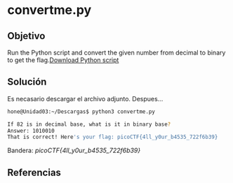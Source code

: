 # convertme.py

## Objetivo

Run the Python script and convert the given number from decimal to binary to get the flag.[Download Python script](https://artifacts.picoctf.net/c/32/convertme.py)

## Solución

Es necasario descargar el archivo adjunto. Despues...

```bash
hone@Unidad03:~/Descargas$ python3 convertme.py 
```

```bash
If 82 is in decimal base, what is it in binary base?
Answer: 1010010
That is correct! Here's your flag: picoCTF{4ll_y0ur_b4535_722f6b39}
```

Bandera: *picoCTF{4ll_y0ur_b4535_722f6b39}*

## Referencias
